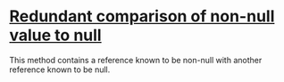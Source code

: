 # [Redundant comparison of non-null value to null](https://spotbugs.readthedocs.io/en/latest/bugDescriptions.html#RCN_REDUNDANT_COMPARISON_OF_NULL_AND_NONNULL_VALUE)

 This method contains a reference known to be non-null with another reference
known to be null.